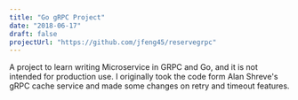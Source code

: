 ```yaml
---
title: "Go gRPC Project"
date: "2018-06-17"
draft: false
projectUrl: "https://github.com/jfeng45/reservegrpc"
---
```


A project to learn writing Microservice in GRPC and Go, and it is not intended for production use. I originally took the code form Alan Shreve's gRPC cache service and made some changes on retry and timeout features.
